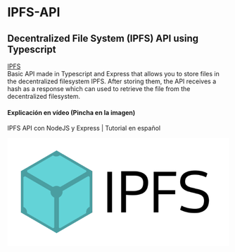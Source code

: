 # IPFS-API
## Decentralized File System (IPFS) API using Typescript
[IPFS](https://ipfs.io/) <br>
Basic API made in Typescript and Express that allows you to store files in the decentralized filesystem IPFS.
After storing them, the API receives a hash as a response which can used to retrieve the file from the decentralized filesystem.


#### Explicación en vídeo (Pincha en la imagen)
IPFS API con NodeJS y Express | Tutorial en español

[![alt IPFS API con NodeJS y Express | Tutorial en español](ipfs.png)](https://www.youtube.com/watch?v=pnCFYkeWy-w "IPFS API con NodeJS y Express | Tutorial en español")
